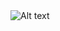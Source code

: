 <img src="https://www.hizliresim.com/iniy82c](https://i.hizliresim.com/iniy82c.png" alt="Alt text" title="Optional title">
